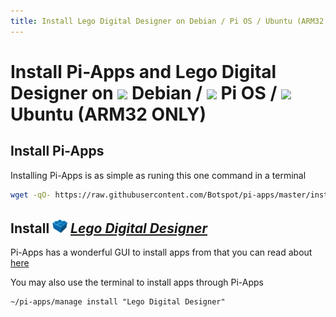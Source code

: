 ```yaml
---
title: Install Lego Digital Designer on Debian / Pi OS / Ubuntu (ARM32 ONLY) | Pi-Apps
---
```

# Install Pi-Apps and Lego Digital Designer on <img src=https://www.vectorlogo.zone/logos/debian/debian-icon.svg height=20 /> Debian / <img src=https://www.vectorlogo.zone/logos/raspberrypi/raspberrypi-icon.svg height=20 /> Pi OS / <img src=https://www.vectorlogo.zone/logos/ubuntu/ubuntu-icon.svg height=20 /> Ubuntu (ARM32 ONLY)
## Install Pi-Apps

Installing Pi-Apps is as simple as runing this one command in a terminal
```bash
wget -qO- https://raw.githubusercontent.com/Botspot/pi-apps/master/install | bash
```
## Install <img src="/img/app-icons/Lego Digital Designer/icon-64.png" height=24> ***[Lego Digital Designer](https://github.com/Botspot/pi-apps/tree/master/apps/Lego%20Digital%20Designer)***
Pi-Apps has a wonderful GUI to install apps from that you can read about [here](/wiki/getting-started/running-pi-apps/)
        
You may also use the terminal to install apps through Pi-Apps
```
~/pi-apps/manage install "Lego Digital Designer"
```

